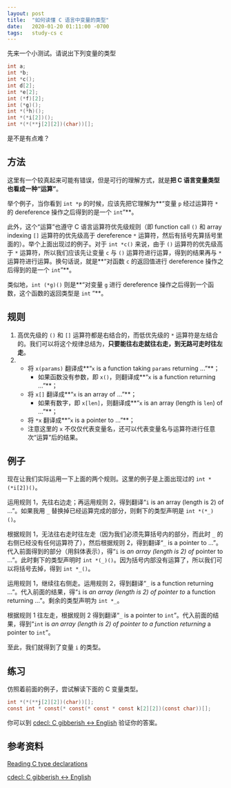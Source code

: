 ```yaml
---
layout: post
title:  "如何读懂 C 语言中变量的类型"
date:   2020-01-20 01:11:00 -0700
tags:   study-cs c
---
```


先来一个小测试。请说出下列变量的类型

```c
int a;
int *b;
int *c();
int d[2];
int *e[2];
int (*f)[2];
int (*g)();
int *(*h)();
int *(*i[2])();
int *(*(**j[2][2])(char))[];
```

是不是有点难？

## 方法

这里有一个较真起来可能有错误，但是可行的理解方式，就是**把 C 语言变量类型也看成一种“运算”**。

举个例子，当你看到 `int *p` 的时候，应该先把它理解为**“变量 `p` 经过运算符 `*` 的 dereference 操作之后得到的是一个 `int`”**。

此外，这个“运算”也遵守 C 语言运算符优先级规则（即 function call `()` 和 array indexing `[]` 运算符的优先级高于 dereference `*` 运算符，然后有括号先算括号里面的）。举个上面出现过的例子。对于 `int *c()` 来说，由于 `()` 运算符的优先级高于 `*` 运算符，所以我们应该先让变量 `c` 与 `()` 运算符进行运算，得到的结果再与 `*` 运算符进行运算。换句话说，就是**“对函数 `c` 的返回值进行 dereference 操作之后得到的是一个 `int`”**。

类似地，`int (*g)()` 则是**“对变量 `g` 进行 dereference 操作之后得到一个函数，这个函数的返回类型是 `int` ”**。

## 规则

1. 高优先级的 `()` 和 `[]` 运算符都是右结合的，而低优先级的 `*` 运算符是左结合的。我们可以将这个规律总结为，**只要能往右走就往右走，到无路可走时往左走**。
2. - 将 `x(params)` 翻译成**“`x` is a function taking `params` returning ...”**；
     - 如果函数没有参数，即 `x()`，则翻译成**“`x` is a function returning ...”**；
   - 将 `x[]` 翻译成**“`x` is an array of ...”**；
     - 如果有数字，即 `x[len]`，则翻译成**“`x` is an array (length is `len`) of ...”**；
   - 将 `*x` 翻译成**“`x` is a pointer to ...”**；
   - 注意这里的 `x` 不仅仅代表变量名，还可以代表变量名与运算符进行任意次“运算”后的结果。

## 例子

现在让我们实际运用一下上面的两个规则。这里的例子是上面出现过的 `int *(*i[2])()`。

运用规则 1，先往右边走；再运用规则 2，得到翻译“`i` is an array (length is 2) of ...”。如果我用 `_` 替换掉已经运算完成的部分，则剩下的类型声明是 `int *(*_)()`。

根据规则 1，无法往右走时往左走（因为我们必须先算括号内的部分，而此时 `_` 的右侧已经没有任何运算符了），然后根据规则 2，得到翻译“`_` is a pointer to ...”。代入前面得到的部分（用斜体表示），得“`i` is *an array (length is 2) of* pointer to ...”。此时剩下的类型声明时 `int *(_)()`。因为括号内部没有运算了，所以我们可以将括号去掉，得到 `int *_()`。

运用规则 1，继续往右侧走。运用规则 2，得到翻译“`_` is a function returning ...”。代入前面的结果，得“`i` is *an array (length is 2) of pointer to* a function returning ...”。剩余的类型声明为 `int *_`。

根据规则 1 往左走，根据规则 2 得到翻译“`_` is a pointer to `int`”。代入前面的结果，得到“`int` is *an array (length is 2) of pointer to a function returning* a pointer to `int`”。

至此，我们就得到了变量 `i` 的类型。

## 练习

仿照着前面的例子，尝试解读下面的 C 变量类型。

```c
int *(*(**j[2][2])(char))[];
const int * const(* const(* const * const k[2][2])(const char))[];
```

你可以到 [cdecl: C gibberish ↔ English](https://cdecl.org/) 验证你的答案。

## 参考资料

[Reading C type declarations](http://unixwiz.net/techtips/reading-cdecl.html)

[cdecl: C gibberish ↔ English](https://cdecl.org/)
